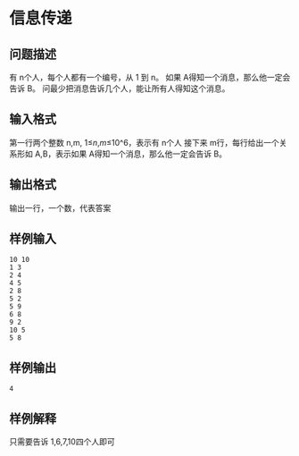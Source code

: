 # 信息传递

## 问题描述

有 n个人，每个人都有一个编号，从 1 到 n。
如果 A得知一个消息，那么他一定会告诉 B。
问最少把消息告诉几个人，能让所有人得知这个消息。

## 输入格式

第一行两个整数 n,m, 1≤*n*,*m*≤10^6，表示有 n个人
接下来 m行，每行给出一个关系形如 A,B，表示如果 A得知一个消息，那么他一定会告诉 B。

## 输出格式

输出一行，一个数，代表答案

## 样例输入

```
10 10
1 3
2 4
4 5
2 8
5 2
5 9
6 8
9 2
10 5
5 8
```

## 样例输出

```
4  
```

## 样例解释

只需要告诉 1,6,7,10四个人即可